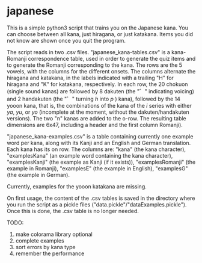 japanese
========

This is a simple python3 script that trains you on the Japanese kana. You can choose between all kana, just hiragana, or just katakana. Items you did not know are shown once you quit the program.

The script reads in two .csv files. 
"japanese_kana-tables.csv" is a kana-Romanji correspondence table, used in order to generate the quiz items and to generate the Romanji corresponding to the kana. 
The rows are the 5 vowels, with the columns for the different onsets. The columns alternate the hiragana and katakana, in the labels indicated with a trailing "H" for hiragana and "K" for katakana, respectively. 
In each row, the 20 chokuon (single sound kanas) are followed by 8 dakuten (the "゛" indicating voicing) and 2 handakuten (the "゜" turning *h* into *p* ) kana), followed by the 14 yooon kana, that is, the combinations of the kana of the *i* series with either *ya*, *yu*, or *yo* (incomplete at the moment, without the dakuten/handakuten versions). 
The two "n" kanas are added to the o-row. The resulting table dimensions are 6x47, including a header and the first column Romanji). 

"japanese_kana-examples.csv" is a table containing currently one example word per kana, along with its Kanji and an English and German translation. Each kana has its on row.
The columns are: 
"kana" (the kana character), "examplesKana" (an example word containing the kana character), "examplesKanji" (the example as Kanji (if it exists)), "examplesRomanji" (the example in Romanji), "examplesE" (the example in English), "examplesG" (the example in German).

Currently, examples for the yooon katakana are missing.


On first usage, the content of the .csv tables is saved in the directory where you run the script as a pickle files ("data.pickle"/"dataExamples.pickle"). Once this is done, the .csv table is no longer needed.

TODO:
1. make colorama library optional
2. complete examples
3. sort errors by kana type
4. remember the performance

